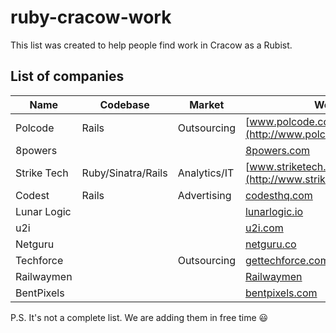 # ruby-cracow-work
This list was created to help people find work in Cracow as a Rubist.

## List of companies
Name | Codebase | Market | Website 
---- | -------- | ------ | -------
Polcode     | Rails              | Outsourcing  | [www.polcode.com](http://www.polcode.com/en/career/)
8powers     |                    |              | [8powers.com](http://8powers.com/#join-us)
Strike Tech | Ruby/Sinatra/Rails | Analytics/IT | [www.striketech.pl](http://www.striketech.pl/careers)
Codest      | Rails              | Advertising  | [codesthq.com](http://codesthq.com/jobs.html)
Lunar Logic |                    |              | [lunarlogic.io](http://www.lunarlogic.io/)
u2i         |                    |              | [u2i.com](http://www.u2i.com/)
Netguru     |                    |              | [netguru.co](https://netguru.co/career)
Techforce   |                    | Outsourcing  | [gettechforce.com](http://gettechforce.com/)
Railwaymen  |                    |              | [Railwaymen](http://railwaymen.org/)
BentPixels  |                    |              | [bentpixels.com](http://bentpixels.com/)

P.S. It's not a complete list. We are adding them in free time :smiley:
